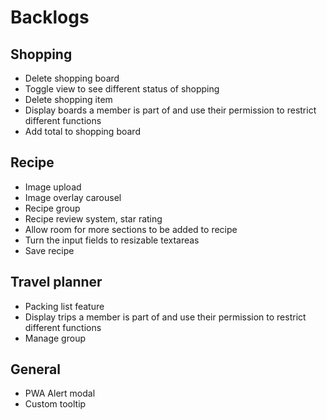 # Backlogs

## Shopping

- Delete shopping board
- Toggle view to see different status of shopping
- Delete shopping item
- Display boards a member is part of and use their permission to restrict different functions
- Add total to shopping board

## Recipe

- Image upload
- Image overlay carousel
- Recipe group
- Recipe review system, star rating
- Allow room for more sections to be added to recipe
- Turn the input fields to resizable textareas
- Save recipe

## Travel planner

- Packing list feature
- Display trips a member is part of and use their permission to restrict different functions
- Manage group

## General

- PWA Alert modal
- Custom tooltip
